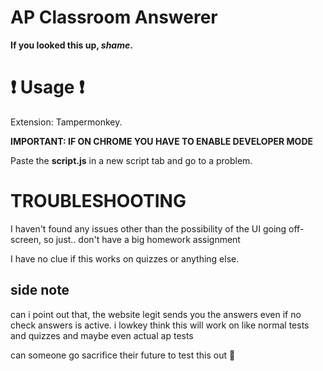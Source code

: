 # AP Classroom Answerer
**If you looked this up, *shame*.**

# ❗ Usage ❗
Extension: Tampermonkey.

**IMPORTANT: IF ON CHROME YOU HAVE TO ENABLE DEVELOPER MODE**

Paste the **script.js** in a new script tab and go to a problem.

# TROUBLESHOOTING

I haven't found any issues other than the possibility of the UI going off-screen, so just.. don't have a big homework assignment

I have no clue if this works on quizzes or anything else.


## side note

can i point out that, the website legit sends you the answers even if no check answers is active. i lowkey think this will work on like normal tests and quizzes and maybe even actual ap tests

can someone go sacrifice their future to test this out 🥰